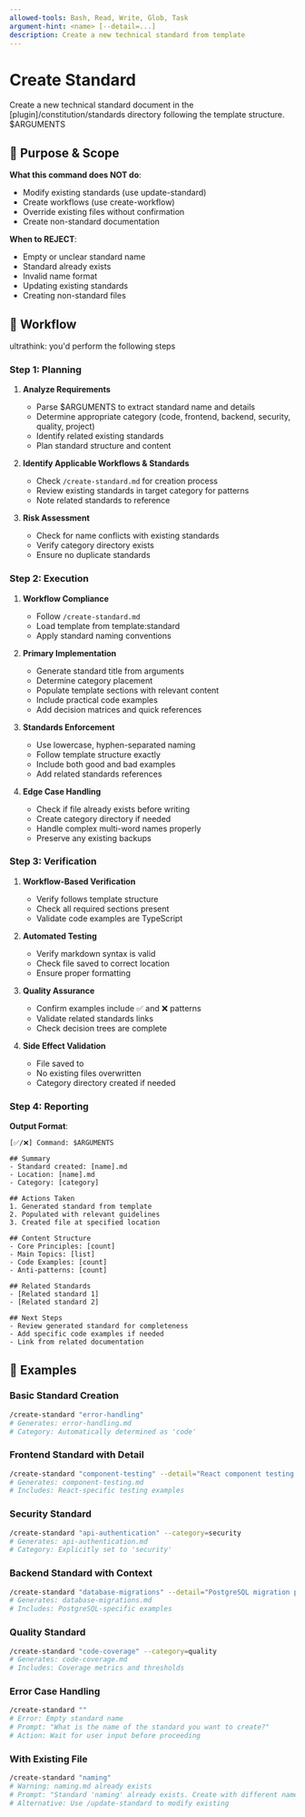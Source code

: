 ```yaml
---
allowed-tools: Bash, Read, Write, Glob, Task
argument-hint: <name> [--detail=...]
description: Create a new technical standard from template
---
```


# Create Standard

Create a new technical standard document in the [plugin]/constitution/standards directory following the template structure. $ARGUMENTS

## 🎯 Purpose & Scope

**What this command does NOT do**:

- Modify existing standards (use update-standard)
- Create workflows (use create-workflow)
- Override existing files without confirmation
- Create non-standard documentation

**When to REJECT**:

- Empty or unclear standard name
- Standard already exists
- Invalid name format
- Updating existing standards
- Creating non-standard files

## 🔄 Workflow

ultrathink: you'd perform the following steps

### Step 1: Planning

1. **Analyze Requirements**
   - Parse $ARGUMENTS to extract standard name and details
   - Determine appropriate category (code, frontend, backend, security, quality, project)
   - Identify related existing standards
   - Plan standard structure and content

2. **Identify Applicable Workflows & Standards**
   - Check `/create-standard.md` for creation process
   - Review existing standards in target category for patterns
   - Note related standards to reference

3. **Risk Assessment**
   - Check for name conflicts with existing standards
   - Verify category directory exists
   - Ensure no duplicate standards

### Step 2: Execution

1. **Workflow Compliance**
   - Follow `/create-standard.md`
   - Load template from template:standard
   - Apply standard naming conventions

2. **Primary Implementation**
   - Generate standard title from arguments
   - Determine category placement
   - Populate template sections with relevant content
   - Include practical code examples
   - Add decision matrices and quick references

3. **Standards Enforcement**
   - Use lowercase, hyphen-separated naming
   - Follow template structure exactly
   - Include both good and bad examples
   - Add related standards references

4. **Edge Case Handling**
   - Check if file already exists before writing
   - Create category directory if needed
   - Handle complex multi-word names properly
   - Preserve any existing backups

### Step 3: Verification

1. **Workflow-Based Verification**
   - Verify follows template structure
   - Check all required sections present
   - Validate code examples are TypeScript

2. **Automated Testing**
   - Verify markdown syntax is valid
   - Check file saved to correct location
   - Ensure proper formatting

3. **Quality Assurance**
   - Confirm examples include ✅ and ❌ patterns
   - Validate related standards links
   - Check decision trees are complete

4. **Side Effect Validation**
   - File saved to
   - No existing files overwritten
   - Category directory created if needed

### Step 4: Reporting

**Output Format**:

```
[✅/❌] Command: $ARGUMENTS

## Summary
- Standard created: [name].md
- Location: [name].md
- Category: [category]

## Actions Taken
1. Generated standard from template
2. Populated with relevant guidelines
3. Created file at specified location

## Content Structure
- Core Principles: [count]
- Main Topics: [list]
- Code Examples: [count]
- Anti-patterns: [count]

## Related Standards
- [Related standard 1]
- [Related standard 2]

## Next Steps
- Review generated standard for completeness
- Add specific code examples if needed
- Link from related documentation
```

## 📝 Examples

### Basic Standard Creation

```bash
/create-standard "error-handling"
# Generates: error-handling.md
# Category: Automatically determined as 'code'
```

### Frontend Standard with Detail

```bash
/create-standard "component-testing" --detail="React component testing patterns"
# Generates: component-testing.md
# Includes: React-specific testing examples
```

### Security Standard

```bash
/create-standard "api-authentication" --category=security
# Generates: api-authentication.md
# Category: Explicitly set to 'security'
```

### Backend Standard with Context

```bash
/create-standard "database-migrations" --detail="PostgreSQL migration patterns" --category=backend
# Generates: database-migrations.md
# Includes: PostgreSQL-specific examples
```

### Quality Standard

```bash
/create-standard "code-coverage" --category=quality
# Generates: code-coverage.md
# Includes: Coverage metrics and thresholds
```

### Error Case Handling

```bash
/create-standard ""
# Error: Empty standard name
# Prompt: "What is the name of the standard you want to create?"
# Action: Wait for user input before proceeding
```

### With Existing File

```bash
/create-standard "naming"
# Warning: naming.md already exists
# Prompt: "Standard 'naming' already exists. Create with different name?"
# Alternative: Use /update-standard to modify existing
```
